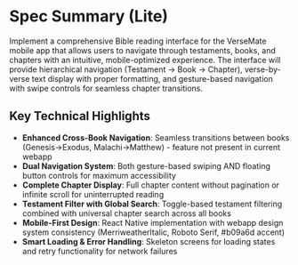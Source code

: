 # Spec Summary (Lite)

Implement a comprehensive Bible reading interface for the VerseMate mobile app that allows users to navigate through testaments, books, and chapters with an intuitive, mobile-optimized experience. The interface will provide hierarchical navigation (Testament → Book → Chapter), verse-by-verse text display with proper formatting, and gesture-based navigation with swipe controls for seamless chapter transitions.

## Key Technical Highlights

- **Enhanced Cross-Book Navigation**: Seamless transitions between books (Genesis→Exodus, Malachi→Matthew) - feature not present in current webapp
- **Dual Navigation System**: Both gesture-based swiping AND floating button controls for maximum accessibility
- **Complete Chapter Display**: Full chapter content without pagination or infinite scroll for uninterrupted reading
- **Testament Filter with Global Search**: Toggle-based testament filtering combined with universal chapter search across all books
- **Mobile-First Design**: React Native implementation with webapp design system consistency (MerriweatherItalic, Roboto Serif, #b09a6d accent)
- **Smart Loading & Error Handling**: Skeleton screens for loading states and retry functionality for network failures